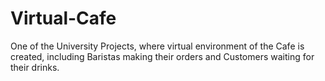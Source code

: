 # Virtual-Cafe
One of the University Projects, where virtual environment of the Cafe is created, including Baristas making their orders and Customers waiting for their drinks.
